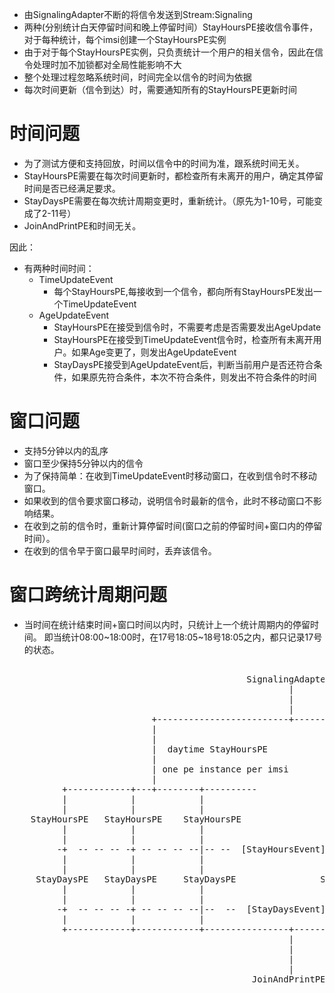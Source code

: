 * 由SignalingAdapter不断的将信令发送到Stream:Signaling
* 两种(分别统计白天停留时间和晚上停留时间）StayHoursPE接收信令事件，对于每种统计，每个imsi创建一个StayHoursPE实例
* 由于对于每个StayHoursPE实例，只负责统计一个用户的相关信令，因此在信令处理时加不加锁都对全局性能影响不大
* 整个处理过程忽略系统时间，时间完全以信令的时间为依据
* 每次时间更新（信令到达）时，需要通知所有的StayHoursPE更新时间

# 时间问题

* 为了测试方便和支持回放，时间以信令中的时间为准，跟系统时间无关。
* StayHoursPE需要在每次时间更新时，都检查所有未离开的用户，确定其停留时间是否已经满足要求。
* StayDaysPE需要在每次统计周期变更时，重新统计。（原先为1-10号，可能变成了2-11号）
* JoinAndPrintPE和时间无关。

因此：
* 有两种时间时间：
    * TimeUpdateEvent
        * 每个StayHoursPE,每接收到一个信令，都向所有StayHoursPE发出一个TimeUpdateEvent
    * AgeUpdateEvent
        * StayHoursPE在接受到信令时，不需要考虑是否需要发出AgeUpdate   
        * StayHoursPE在接受到TimeUpdateEvent信令时，检查所有未离开用户。如果Age变更了，则发出AgeUpdateEvent
        * StayDaysPE接受到AgeUpdateEvent后，判断当前用户是否还符合条件，如果原先符合条件，本次不符合条件，则发出不符合条件的时间

# 窗口问题

* 支持5分钟以内的乱序
* 窗口至少保持5分钟以内的信令
* 为了保持简单：在收到TimeUpdateEvent时移动窗口，在收到信令时不移动窗口。
 * 如果收到的信令要求窗口移动，说明信令时最新的信令，此时不移动窗口不影响结果。
* 在收到之前的信令时，重新计算停留时间(窗口之前的停留时间+窗口内的停留时间）。
* 在收到的信令早于窗口最早时间时，丢弃该信令。

# 窗口跨统计周期问题

* 当时间在统计结束时间+窗口时间以内时，只统计上一个统计周期内的停留时间。 即当统计08:00~18:00时，在17号18:05~18号18:05之内，都只记录17号的状态。

<pre>

                                             SignalingAdapter
                                                     |    
                                                     |      Signaling [SignalingEvent]
                                                     |                                
                           +-------------------------+--------------------------+
                           |                                                    |                                                                       
                           |                                                    |                                                                       
                           |  daytime StayHoursPE                               |night StayHoursPE                                                      
                           |                                                    |                                                                       
                           | one pe instance per imsi                           |     one pe instance per imsi                                          
                           |                                                    |                                                                       
          +------------+---+--------+----------                  +---------+--------+------+--------                                                        
          |            |            |                            |         |               |           
          |            |            |                            |         |               |             ->>---------->>>>>-------+
    StayHoursPE   StayHoursPE    StayHoursPE                StayHoursPE StayHoursPE     StayHoursPE                               |
          |            |            |                            |         |               |             -<<--TimeUpdateEvent-----+
          |            |            |                            |         |               |                                      |
         -+  -- -- -- -+ -- -- -- --|-- --  [StayHoursEvent]  -- | --  -- -+ -- -- -- -- --|-- --                                 |
          |            |            |                            |         |               |                                      |
          |            |            |                            |         |               |                                      |
     StayDaysPE   StayDaysPE     StayDaysPE                StayDaysPE  StayDaysPE      StayDaysPE                                 |
          |            |            |                            |         |               |             -<<--AgeUpdateEvent------+
          |            |            |                            |         |               |
         -+  -- -- -- -+ -- -- -- --|--  --  [StayDaysEvent]  -- | --  -- -+ -- -- -- -- --|-- --                                 |
          |            |            |                            |         |               |
          +------------+------------+----------------+-----------+---------+---------------+-
                                                     |
                                                     |
                                                     |
                                                     |
                                              JoinAndPrintPE
</pre>
